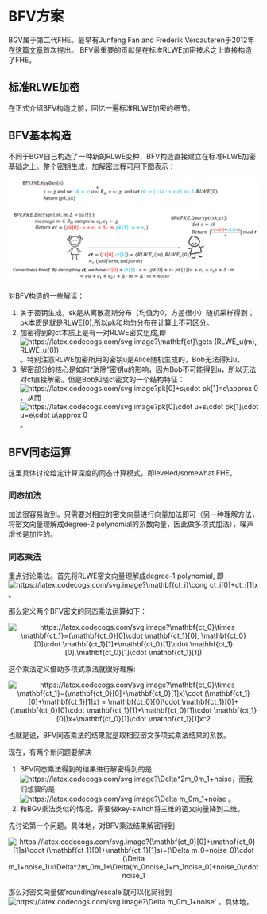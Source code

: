 # BFV方案
BGV属于第二代FHE。最早有Junfeng Fan and Frederik Vercauteren于2012年在[这篇文章](https://eprint.iacr.org/2012/144)首次提出。
BFV最重要的贡献是在标准RLWE加密技术之上直接构造了FHE。

## 标准RLWE加密
在正式介绍BFV构造之前，回忆一遍标准RLWE加密的细节。


## BFV基本构造
 不同于BGV自己构造了一种新的RLWE变种，BFV构造直接建立在标准RLWE加密基础之上。整个密钥生成，加解密过程可用下图表示：
 <p align="center">
  <img src="fig/BFV_overview.png" alt="animated"/>
</p>

对BFV构造的一些解读：
1. 关于密钥生成，sk是从离散高斯分布（均值为0，方差很小）随机采样得到；pk本质是就是RLWE(0),所以pk和均匀分布在计算上不可区分。
2. 加密得到的ct本质上是有一对RLWE密文组成,即 <img src="https://latex.codecogs.com/svg.image?\mathbf{ct}\gets&space;(RLWE_u(m),&space;RLWE_u(0))" title="https://latex.codecogs.com/svg.image?\mathbf{ct}\gets (RLWE_u(m), RLWE_u(0))" /> 。特别注意RLWE加密所用的密钥u是Alice随机生成的，Bob无法得知u。
3. 解密部分的核心是如何“消除”密钥u的影响，因为Bob不可能得到u，所以无法对ct直接解密。但是Bob知晓ct密文的一个结构特征：<img src="https://latex.codecogs.com/svg.image?pk[0]&plus;s\cdot&space;pk[1]=e\approx&space;0" title="https://latex.codecogs.com/svg.image?pk[0]+s\cdot pk[1]=e\approx 0" />，从而 <img src="https://latex.codecogs.com/svg.image?pk[0]\cdot&space;u&plus;s\cdot&space;pk[1]\cdot&space;u=e\cdot&space;u\approx&space;0" title="https://latex.codecogs.com/svg.image?pk[0]\cdot u+s\cdot pk[1]\cdot u=e\cdot u\approx 0" /> 。

## BFV同态运算
这里具体讨论给定计算深度的同态计算模式，即leveled/somewhat FHE。

### 同态加法
加法很容易做到。只需要对相应的密文向量进行向量加法即可（另一种理解方法，将密文向量理解成degree-2 polynomial的系数向量，因此做多项式加法），噪声增长是加性的。

### 同态乘法
重点讨论乘法。首先将RLWE密文向量理解成degree-1 polynomial, 即 <img src="https://latex.codecogs.com/svg.image?\mathbf{ct_i}\cong&space;ct_i[0]&plus;ct_i[1]x" title="https://latex.codecogs.com/svg.image?\mathbf{ct_i}\cong ct_i[0]+ct_i[1]x" /> 。

那么定义两个BFV密文的同态乘法运算如下：
<p align="center">
<img src="https://latex.codecogs.com/svg.image?\mathbf{ct_0}\times&space;\mathbf{ct_1}=(\mathbf{ct_0}[0]\cdot&space;\mathbf{ct_1}[0],&space;\mathbf{ct_0}[0]\cdot&space;\mathbf{ct_1}[1]&plus;\mathbf{ct_0}[1]\cdot&space;\mathbf{ct_1}[0],\mathbf{ct_0}[1]\cdot&space;\mathbf{ct_1}[1])" title="https://latex.codecogs.com/svg.image?\mathbf{ct_0}\times \mathbf{ct_1}=(\mathbf{ct_0}[0]\cdot \mathbf{ct_1}[0], \mathbf{ct_0}[0]\cdot \mathbf{ct_1}[1]+\mathbf{ct_0}[1]\cdot \mathbf{ct_1}[0],\mathbf{ct_0}[1]\cdot \mathbf{ct_1}[1])" />
</p>
这个乘法定义借助多项式乘法就很好理解: 
<p align="center">
<img src="https://latex.codecogs.com/svg.image?\mathbf{ct_0}\times&space;\mathbf{ct_1}=(\mathbf{ct_0}[0]&plus;\mathbf{ct_0}[1]x)\cdot&space;(\mathbf{ct_1}[0]&plus;\mathbf{ct_1}[1]x)&space;=&space;\mathbf{ct_0}[0]\cdot&space;\mathbf{ct_1}[0]&plus;(\mathbf{ct_0}[0]\cdot&space;\mathbf{ct_1}[1]&plus;\mathbf{ct_0}[1]\cdot&space;\mathbf{ct_1}[0])x&plus;\mathbf{ct_0}[1]\cdot&space;\mathbf{ct_1}[1]x^2" title="https://latex.codecogs.com/svg.image?\mathbf{ct_0}\times \mathbf{ct_1}=(\mathbf{ct_0}[0]+\mathbf{ct_0}[1]x)\cdot (\mathbf{ct_1}[0]+\mathbf{ct_1}[1]x) = \mathbf{ct_0}[0]\cdot \mathbf{ct_1}[0]+(\mathbf{ct_0}[0]\cdot \mathbf{ct_1}[1]+\mathbf{ct_0}[1]\cdot \mathbf{ct_1}[0])x+\mathbf{ct_0}[1]\cdot \mathbf{ct_1}[1]x^2" />
</p>
也就是说，BFV同态乘法的结果就是取相应密文多项式乘法结果的系数。

现在，有两个新问题要解决
1. BFV同态乘法得到的结果进行解密得到的是<img src="https://latex.codecogs.com/svg.image?\Delta^2m_0m_1&plus;noise" title="https://latex.codecogs.com/svg.image?\Delta^2m_0m_1+noise" />，而我们想要的是 <img src="https://latex.codecogs.com/svg.image?\Delta&space;m_0m_1&plus;noise" title="https://latex.codecogs.com/svg.image?\Delta m_0m_1+noise" /> 。
2. 和BGV乘法类似的情况，需要做key-switch将三维的密文向量降到二维。

先讨论第一个问题。具体地，对BFV乘法结果解密得到 
<p align="center">
<img src="https://latex.codecogs.com/svg.image?(\mathbf{ct_0}[0]&plus;\mathbf{ct_0}[1]s)\cdot&space;(\mathbf{ct_1}[0]&plus;\mathbf{ct_1}[1]s)=(\Delta&space;m_0&plus;noise_0)\cdot&space;(\Delta&space;m_1&plus;noise_1)=\Delta^2m_0m_1&plus;\Delta(m_0noise_1&plus;m_1noise_0)&plus;noise_0\cdot&space;noise_1" title="https://latex.codecogs.com/svg.image?(\mathbf{ct_0}[0]+\mathbf{ct_0}[1]s)\cdot (\mathbf{ct_1}[0]+\mathbf{ct_1}[1]s)=(\Delta m_0+noise_0)\cdot (\Delta m_1+noise_1)=\Delta^2m_0m_1+\Delta(m_0noise_1+m_1noise_0)+noise_0\cdot noise_1" />
</p>
<div>那么对密文向量做‘rounding/rescale’就可以化简得到 <img src="https://latex.codecogs.com/svg.image?\Delta&space;m_0m_1&plus;noise'" title="https://latex.codecogs.com/svg.image?\Delta m_0m_1+noise'" /> 。具体地，</div>

